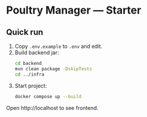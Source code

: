 # Poultry Manager — Starter

## Quick run

1. Copy `.env.example` to `.env` and edit.
2. Build backend jar:
   ```bash
   cd backend
   mvn clean package -DskipTests
   cd ../infra
   ```
3. Start project:
   ```bash
   docker compose up --build
   ```

Open http://localhost to see frontend.
